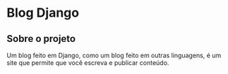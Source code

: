 # Blog Django

## Sobre o projeto

Um blog feito em Django, como um blog feito em outras linguagens, é um site que permite que você escreva e publicar conteúdo.
